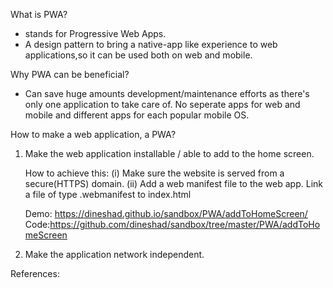 What is PWA?
 - stands for Progressive Web Apps.
 - A design pattern to bring a native-app like experience to web applications,so it can be used both on web and mobile.
 
     
 
Why PWA can be beneficial?
- Can save huge amounts development/maintenance efforts as there's only one application to take care of.
  No seperate apps for web and mobile and different apps for each popular mobile OS.
  
  
How to make a web application, a PWA?
 1. Make the web application installable / able to add to the home screen.
    
    How to achieve this:
    (i) Make sure the website is served from a secure(HTTPS) domain.
    (ii) Add a web manifest file to the web app.
    Link a file of type .webmanifest to index.html
    <link rel="manifest" href="manifest.webmanifest">
    
    
    
    
   
    
    Demo: https://dineshad.github.io/sandbox/PWA/addToHomeScreen/
    Code:https://github.com/dineshad/sandbox/tree/master/PWA/addToHomeScreen
    
 2. Make the application network independent.
    
    
 






  
  
  
  References:
  











 
 
 
